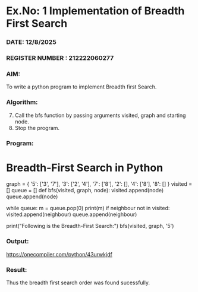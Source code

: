 # Ex.No: 1 Implementation of Breadth First Search
### DATE: 12/8/2025 
### REGISTER NUMBER : 212222060277
### AIM:
To write a python program to implement Breadth first Search.
### Algorithm:
7.	Call the bfs function by passing arguments visited, graph and starting node.
8.	Stop the program.
### Program:
# Breadth-First Search in Python
graph = {
'5': ['3', '7'],
'3': ['2', '4'],
'7': ['8'],
'2': [],
'4': ['8'],
'8': []
}
visited = []
queue = []
def bfs(visited, graph, node):
visited.append(node)
queue.append(node)

while queue:
m = queue.pop(0) print(m)
if neighbour not in visited: visited.append(neighbour) queue.append(neighbour)


print("Following is the Breadth-First Search:")
bfs(visited, graph, '5')
### Output:
https://onecompiler.com/python/43urwkjdf

### Result:
Thus the breadth first search order was found sucessfully.


